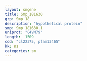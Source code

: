 ```yaml
---
layout: smgene
title: Smp_181630
grp: Smp_18
description: "hypothetical protein"
smp: Smp_181630.1
uniprot: "G4VM79"
length:  1509
cdd: "cl22375, pfam13465"
kk: ns
categories: sm
---
```

